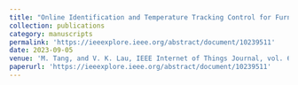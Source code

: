```yaml
---
title: "Online Identification and Temperature Tracking Control for Furnace System With a Single Slab and a Single Heater Over the Wirelessly-Connected IoT Controller"
collection: publications
category: manuscripts
permalink: 'https://ieeexplore.ieee.org/abstract/document/10239511'
date: 2023-09-05
venue: 'M. Tang, and V. K. Lau, IEEE Internet of Things Journal, vol. 68, no. 10, pp. 6730-6747'
paperurl: 'https://ieeexplore.ieee.org/abstract/document/10239511'
---
```



